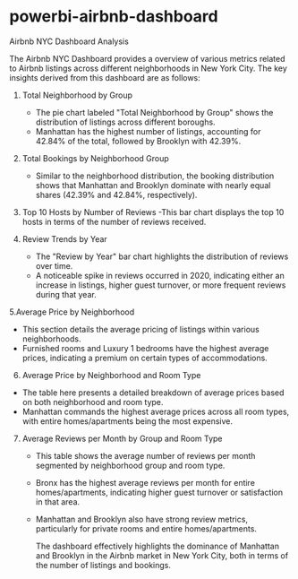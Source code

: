 # powerbi-airbnb-dashboard
Airbnb NYC Dashboard Analysis

The Airbnb NYC Dashboard provides a overview of various metrics related to Airbnb listings across different neighborhoods in New York City. The key insights derived from this dashboard are as follows:

1. Total Neighborhood by Group
   - The pie chart labeled "Total Neighborhood by Group" shows the distribution of listings across different boroughs.
   - Manhattan has the highest number of listings, accounting for 42.84% of the total, followed by Brooklyn with 42.39%. 

2. Total Bookings by Neighborhood Group
   - Similar to the neighborhood distribution, the booking distribution shows that Manhattan and Brooklyn dominate with nearly equal shares (42.39% and 42.84%, respectively).
   
3. Top 10 Hosts by Number of Reviews
   -This bar chart displays the top 10 hosts in terms of the number of reviews received.
   
4. Review Trends by Year
   - The "Review by Year" bar chart highlights the distribution of reviews over time.
   - A noticeable spike in reviews occurred in 2020, indicating either an increase in listings, higher guest turnover, or more frequent reviews during that year.

5.Average Price by Neighborhood
   - This section details the average pricing of listings within various neighborhoods.
   - Furnished rooms and Luxury 1 bedrooms have the highest average prices, indicating a premium on certain types of accommodations.

 6. Average Price by Neighborhood and Room Type
   - The table here presents a detailed breakdown of average prices based on both neighborhood and room type.
   - Manhattan commands the highest average prices across all room types, with entire homes/apartments being the most expensive.
    
7. Average Reviews per Month by Group and Room Type
   - This table shows the average number of reviews per month segmented by neighborhood group and room type.
   - Bronx has the highest average reviews per month for entire homes/apartments, indicating higher guest turnover or satisfaction in that area.
   - Manhattan and Brooklyn also have strong review metrics, particularly for private rooms and entire homes/apartments.
  
     The dashboard effectively highlights the dominance of Manhattan and Brooklyn in the Airbnb market in New York City, both in terms of the number of listings and bookings.
